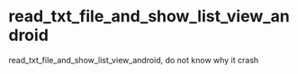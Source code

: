 # read_txt_file_and_show_list_view_android
read_txt_file_and_show_list_view_android, do not know why it crash
